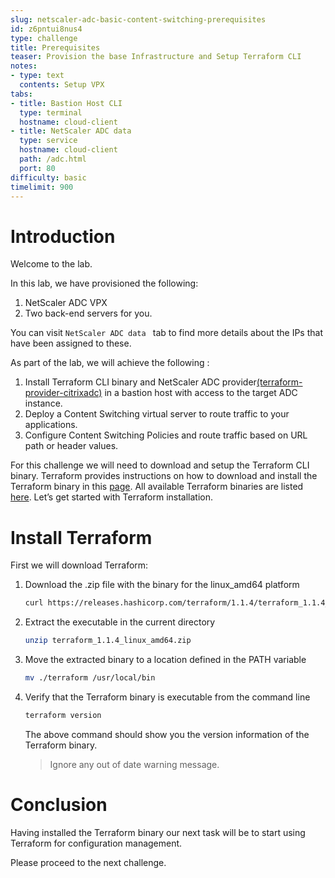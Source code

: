 ```yaml
---
slug: netscaler-adc-basic-content-switching-prerequisites
id: z6pntui8nus4
type: challenge
title: Prerequisites
teaser: Provision the base Infrastructure and Setup Terraform CLI
notes:
- type: text
  contents: Setup VPX
tabs:
- title: Bastion Host CLI
  type: terminal
  hostname: cloud-client
- title: NetScaler ADC data
  type: service
  hostname: cloud-client
  path: /adc.html
  port: 80
difficulty: basic
timelimit: 900
---
```


Introduction
============

Welcome to the lab.

In this lab, we have provisioned the following:
1. NetScaler ADC VPX
2. Two back-end servers for you.

You can visit `NetScaler ADC data ` tab to find more details about the IPs that have been assigned to these.


As part of the lab, we will achieve the following :
1.	Install Terraform CLI binary and NetScaler ADC provider[(terraform-provider-citrixadc)](https://registry.terraform.io/providers/citrix/citrixadc/latest) in a bastion host with access to the target ADC instance.
2.	Deploy a Content Switching virtual server to route traffic to your applications.
3.	Configure Content Switching Policies and route traffic based on URL path or header values.

For this challenge we will need to download and setup the Terraform CLI binary.
Terraform provides instructions on how to download and install the
Terraform binary in this [page](https://www.terraform.io/downloads).
All available Terraform binaries are listed [here](https://releases.hashicorp.com/terraform/). Let’s get started with Terraform installation.

Install Terraform
=================

First we will download Terraform:

1. Download the .zip file with the binary for the linux_amd64 platform

	```bash
	curl https://releases.hashicorp.com/terraform/1.1.4/terraform_1.1.4_linux_amd64.zip --output terraform_1.1.4_linux_amd64.zip
	```

2. Extract the executable in the current directory

	```bash
	unzip terraform_1.1.4_linux_amd64.zip
	```
3. Move the extracted binary to a location defined in the PATH variable

	```bash
	mv ./terraform /usr/local/bin
	```
4. Verify that the Terraform binary is executable from the command line

	```bash
	terraform version
	```
	The above command should show you the version information of the Terraform binary.
	> Ignore any out of date warning message.

Conclusion
==========

Having installed the Terraform binary our next task will be
to start using Terraform for configuration management.

Please proceed to the next challenge.
